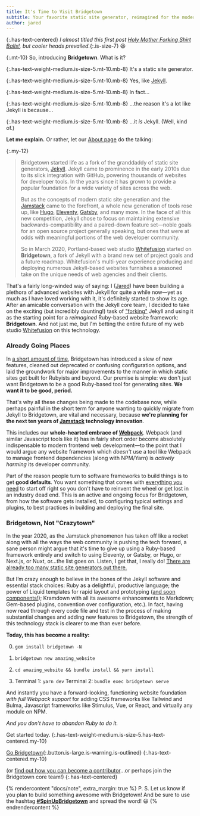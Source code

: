```yaml
---
title: It's Time to Visit Bridgetown
subtitle: Your favorite static site generator, reimagined for the modern Jamstack era.
author: jared
---
```


{:.has-text-centered}
_I almost titled this first post [Holy Mother Forking Shirt Balls!](https://www.youtube.com/watch?v=qltrjYI2vHk), but cooler heads prevailed._{:.is-size-7} 😆

{:.mt-10}
So, introducing **Bridgetown**. What is it?

{:.has-text-weight-medium.is-size-5.mt-10.mb-8}
It's a static site generator.

{:.has-text-weight-medium.is-size-5.mt-10.mb-8}
Yes, like [Jekyll](https://jekyllrb.com).

{:.has-text-weight-medium.is-size-5.mt-10.mb-8}
In fact…

{:.has-text-weight-medium.is-size-5.mt-10.mb-8}
…the reason it's a lot like Jekyll is because…

{:.has-text-weight-medium.is-size-5.mt-10.mb-8}
…it _is_ Jekyll. (Well, kind of.)

**Let me explain.** Or rather, let our [About page](/about/) do the talking:

{:.my-12}
> Bridgetown started life as a fork of the granddaddy of static site generators, [Jekyll](https://jekyllrb.com). Jekyll came to prominence in the early 2010s due to its slick integration with GitHub, powering thousands of websites for developer tools. In the years since it has grown to provide a popular foundation for a wide variety of sites across the web.
> 
> But as the concepts of modern static site generation and the [Jamstack](/docs/jamstack/) came to the forefront, a whole new generation of tools rose up, like [Hugo](https://gohugo.io), [Eleventy](https://www.11ty.dev), [Gatsby](http://gatsbyjs.org), and many more. In the face of all this new competition, Jekyll chose to focus on maintaining extensive backwards-compatibility and a paired-down feature set—noble goals for an open source project generally speaking, but ones that were at odds with meaningful portions of the web developer community.
> 
> So in March 2020, Portland-based web studio [Whitefusion](https://whitefusion.io) started on **Bridgetown**, a fork of Jekyll with a brand new set of project goals and a future roadmap. Whitefusion's multi-year experience producing and deploying numerous Jekyll-based websites furnishes a seasoned take on the unique needs of web agencies and their clients.

That's a fairly long-winded way of saying: I ([Jared](https://github.com/jaredcwhite)) have been building a plethora of advanced websites with Jekyll for quite a while now—yet as much as I have loved working with it, it's definitely started to show its age. After an amicable conversation with the Jekyll core team, I decided to take on the exciting (but incredibly daunting!) task of ["forking"](https://en.wikipedia.org/wiki/Fork_(software_development)) Jekyll and using it as the starting point for a _reimagined_ Ruby-based website framework: **Bridgetown**. And not just me, but I'm betting the entire future of my web studio [Whitefusion](https://whitefusion.io) on this technology.

### Already Going Places

In [a short amount of time](/about/#roadmap), Bridgetown has introduced a slew of new features, cleaned out deprecated or confusing configuration options, and laid the groundwork for major improvements to the manner in which static sites get built for Rubyists and beyond. Our premise is simple: we don't just want Bridgetown to be a good Ruby-based tool for generating sites. **We want it to be good, period.**

That's why all these changes being made to the codebase now, while perhaps painful in the short term for anyone wanting to quickly migrate from Jekyll to Bridgetown, are vital and necessary, because **we're planning for the next ten years of [Jamstack](/docs/jamstack) technology innovation**.

This includes our **whole-hearted embrace of [Webpack](https://webpack.js.org)**. Webpack (and similar Javascript tools like it) has in fairly short order become absolutely indispensable to modern frontend web development—to the point that I would argue any website framework which _doesn't_ use a tool like Webpack to manage frontend dependencies (along with NPM/Yarn) is _actively harming_ its developer community.

Part of the reason people turn to software frameworks to build things is to get **good defaults**. You want something that comes with [everything you need](https://rubyonrails.org/everything-you-need/) to start off right so you don't have to reinvent the wheel or get lost in an industry dead end. This is an active and ongoing focus for Bridgetown, from how the software gets installed, to configuring typical settings and plugins, to best practices in building and deploying the final site.

### Bridgetown, Not "Crazytown"

In the year 2020, as the Jamstack phenomenon has taken off like a rocket along with all the ways the web community is pushing the tech forward, a sane person might  argue that it's time to give up using a Ruby-based framework entirely and switch to using Eleventy, or Gatsby, or Hugo, or Next.js, or Nuxt, or…the list goes on. Listen, I get that, I really do! [There are already too many static site generators out there.](https://www.staticgen.com)

But I’m crazy enough to believe in the bones of the Jekyll software and essential stack choices: Ruby as a delightful, productive language; the power of Liquid templates for rapid layout and prototyping ([and soon components!](https://github.com/bridgetownrb/liquid-component)); Kramdown with all its awesome enhancements to Markdown; Gem-based plugins, convention over configuration, etc.). In fact, having now read through every code file and test in the process of making substantial changes and adding new features to Bridgetown, the strength of this technology stack is clearer to me than ever before.

**Today, this has become a reality:**

0. `gem install bridgetown -N`

0. `bridgetown new amazing_website`

0. `cd amazing_website && bundle install && yarn install`

0. Terminal 1: `yarn dev` Terminal 2: `bundle exec bridgetown serve`

And instantly you have a forward-looking, functioning website foundation _with full Webpack support_ for adding CSS frameworks like Tailwind and Bulma, Javascript frameworks like Stimulus, Vue, or React, and virtually any module on NPM.

_And you don't have to abandon Ruby to do it._

Get started today.
{:.has-text-weight-medium.is-size-5.has-text-centered.my-10}

[Go Bridgetown](/docs/){:.button.is-large.is-warning.is-outlined}
{:.has-text-centered.my-10}

(or [find out how you can become a contributor](/docs/community/)…or perhaps join the Bridgetown core team!)
{:.has-text-centered}

{% rendercontent "docs/note", extra_margin: true %}
P. S. Let us know if you plan to build something awesome with Bridgetown! And be sure to use the hashtag [**#SpinUpBridgetown**](https://twitter.com/intent/tweet?url=https%3A%2F%2Fbridgetownrb.com&via=bridgetownrb&text=Check%20out%20this%20awesome%20new%20static%20site%20generator%20built%20in%20Ruby%21&hashtags=SpinUpBridgetown%2CJamstack) and spread the word! 😃
{% endrendercontent %}
